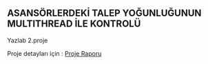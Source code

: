 ## ASANSÖRLERDEKİ TALEP YOĞUNLUĞUNUN MULTITHREAD İLE KONTROLÜ

Yazlab 2.proje

Proje detayları için : [Proje Raporu](https://github.com/sevkikaragol/asansorKontrol-Yazlab/blob/main/rapor.pdf)
